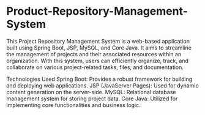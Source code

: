 # Product-Repository-Management-System

This Project Repository Management System is a web-based application built using Spring Boot, JSP, MySQL, and Core Java. It aims to streamline the management of projects and their associated resources within an organization. With this system, users can efficiently organize, track, and collaborate on various project-related tasks, files, and documentation.

Technologies Used
Spring Boot: Provides a robust framework for building and deploying web applications.
JSP (JavaServer Pages): Used for dynamic content generation on the server-side.
MySQL: Relational database management system for storing project data.
Core Java: Utilized for implementing core functionalities and business logic.
